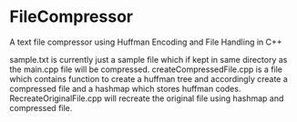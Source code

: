 # FileCompressor
A text file compressor using Huffman Encoding and File Handling in C++

sample.txt is currently just a sample file which if kept in same directory as the main.cpp file will be compressed.
createCompressedFile.cpp is a file which contains function to create a huffman tree and accordingly create a compressed file and a hashmap which stores huffman codes.
RecreateOriginalFile.cpp will recreate the original file using hashmap and compressed file.

